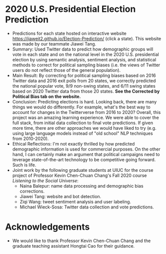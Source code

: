# 2020 U.S. Presidential Election Prediction
- Predictions for each state hosted on interactive website https://jiaweit2.github.io/Election-Prediction/ (click a state). This website was made by our teammate Jiawei Tang.
- Summary: Used Twitter data to predict how demographic groups will vote in each state and on the national level in the 2020 U.S. presidential election by using semantic analysis, sentiment analysis, and statistical methods to correct for political sampling biases (i.e. the views of Twitter users do not reflect those of the general population).
- Main Result: By correcting for political sampling biases based on 2016 Twitter data and 2016 exit polls from 20 states, we correctly predicted the national popular vote, 9/9 non-swing states, and 6/11 swing states based on 2020 Twitter data from those 20 states. **See the Corrected by Political Bias tab on the website.**
- Conclusion: Predicting elections is hard. Looking back, there are many things we would do differently. For example, what's the best way to account for changes in the Twitterverse from 2016 to 2020? Overall, this project was an amazing learning experience. We were able to cover the full stack, from initial data collection to final vote predictions. If given more time, there are other approaches we would have liked to try (e.g. using large language models instead of "old school" NLP techniques from 2010-2020).
- Ethical Reflections: I'm not exactly thrilled by how predicted demographic information is used for commercial purposes. On the other hand, I can certainly make an argument that political campaigns need to leverage state-of-the-art technology to be competitive going forward. Such is life.
- Joint work by the following graduate students at UIUC for the course project of Professor Kevin Chen-Chuan Chang's Fall 2020 course *Listening to the Social Universe*:
  - Naina Balepur: name data processing and demographic bias corrections.
  - Jiawei Tang: website and bot detection.
  - Ziqi Wang: tweet sentiment analysis and user labeling.
  - Michael Wieck-Sosa: Twitter data collection and vote predictions.
# Acknowledgements
- We would like to thank Professor Kevin Chen-Chuan Chang and the graduate teaching assistant Hongtai Cao for their guidance.
